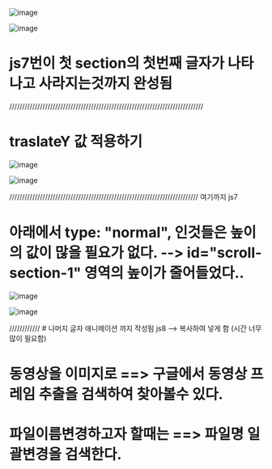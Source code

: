 
![image](https://github.com/understanding963852/app-clone1/assets/60366769/a1fe1cf8-0e12-451d-84a1-df4af5b232c5)


![image](https://github.com/understanding963852/app-clone1/assets/60366769/20a3c607-85bb-4d9d-a9a5-b2f931bf4c92)


# js7번이 첫 section의 첫번째 글자가 나타나고 사라지는것까지 완성됨 

////////////////////////////////////////////////////////////////////////////


# traslateY 값 적용하기 
![image](https://github.com/understanding963852/app-clone1/assets/60366769/f54310c5-d671-4ba5-b825-dabd2e3f5ed0)

![image](https://github.com/understanding963852/app-clone1/assets/60366769/2151e01e-05b1-42a5-ba19-4e278ccaf6b0)


 ////////////////////////////////////////////////////////////////////////// 여기까지 js7
 # 아래에서 type: "normal", 인것들은 높이의 값이 많을 필요가 없다.   --> id="scroll-section-1" 영역의 높이가 줄어들었다..  
![image](https://github.com/understanding963852/app-clone1/assets/60366769/9af49924-5d50-4bd6-83c0-531f481d6bdd)

![image](https://github.com/understanding963852/app-clone1/assets/60366769/791d30c3-e001-467f-9fbb-5d5f6d127a14)

////////////  # 나머지 글자 애니메이션 까지 작성됨    js8  --> 복사하여 넣게 함 (시간 너무 많이 필요함)


# 동영상을 이미지로 ==>  구글에서  동영상 프레임 추출을 검색하여 찾아볼수 있다.

# 파일이름변경하고자 할때는 ==> 파일명 일괄변경을 검색한다.    



